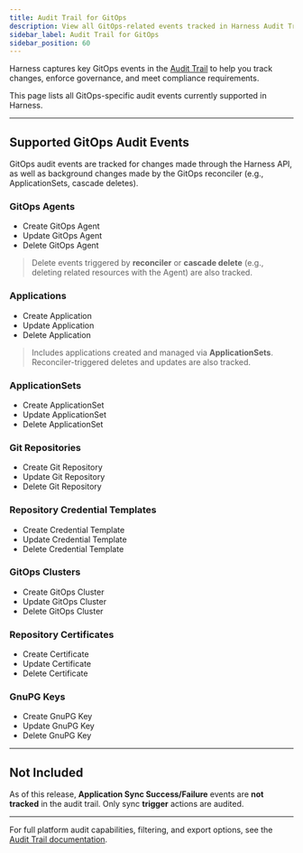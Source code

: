 ```yaml
---
title: Audit Trail for GitOps
description: View all GitOps-related events tracked in Harness Audit Trail.
sidebar_label: Audit Trail for GitOps
sidebar_position: 60
---
```


Harness captures key GitOps events in the [Audit Trail](https://developer.harness.io/docs/platform/governance/audit-trail/) to help you track changes, enforce governance, and meet compliance requirements.

This page lists all GitOps-specific audit events currently supported in Harness.

---

## Supported GitOps Audit Events

GitOps audit events are tracked for changes made through the Harness API, as well as background changes made by the GitOps reconciler (e.g., ApplicationSets, cascade deletes).

### GitOps Agents

- Create GitOps Agent  
- Update GitOps Agent  
- Delete GitOps Agent

> Delete events triggered by **reconciler** or **cascade delete** (e.g., deleting related resources with the Agent) are also tracked.

### Applications

- Create Application  
- Update Application  
- Delete Application  

> Includes applications created and managed via **ApplicationSets**.  
> Reconciler-triggered deletes and updates are also tracked.

### ApplicationSets

- Create ApplicationSet  
- Update ApplicationSet  
- Delete ApplicationSet

### Git Repositories

- Create Git Repository  
- Update Git Repository  
- Delete Git Repository

### Repository Credential Templates

- Create Credential Template  
- Update Credential Template  
- Delete Credential Template

### GitOps Clusters

- Create GitOps Cluster  
- Update GitOps Cluster  
- Delete GitOps Cluster

### Repository Certificates

- Create Certificate  
- Update Certificate  
- Delete Certificate

### GnuPG Keys

- Create GnuPG Key  
- Update GnuPG Key  
- Delete GnuPG Key

---

## Not Included

As of this release, **Application Sync Success/Failure** events are **not tracked** in the audit trail. Only sync **trigger** actions are audited.

---

For full platform audit capabilities, filtering, and export options, see the [Audit Trail documentation](https://developer.harness.io/docs/platform/governance/audit-trail/).
